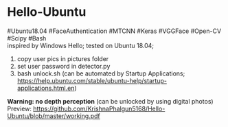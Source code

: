 # Hello-Ubuntu
#Ubuntu18.04 #FaceAuthentication #MTCNN #Keras #VGGFace #Open-CV #Scipy #Bash
</br>
inspired by Windows Hello; tested on Ubuntu 18.04;
</br>
1. copy user pics in pictures folder
2. set user password in detector.py
3. bash unlock.sh (can be automated by Startup Applications;
https://help.ubuntu.com/stable/ubuntu-help/startup-applications.html.en)

**Warning: no depth perception** (can be unlocked by using digital photos)
</br>
Preview: https://github.com/KrishnaPhalgun5168/Hello-Ubuntu/blob/master/working.pdf
</br>
